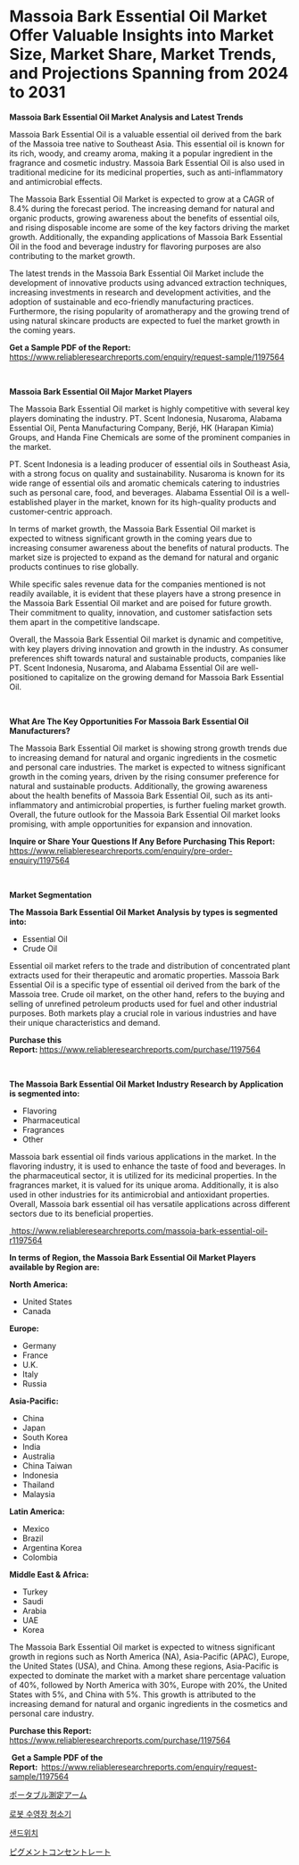 <p><h1>Massoia Bark Essential Oil Market Offer Valuable Insights into Market Size, Market Share, Market Trends, and Projections Spanning from 2024 to 2031</h1></p><p><strong>Massoia Bark Essential Oil Market Analysis and Latest Trends</strong></p>
<p><p>Massoia Bark Essential Oil is a valuable essential oil derived from the bark of the Massoia tree native to Southeast Asia. This essential oil is known for its rich, woody, and creamy aroma, making it a popular ingredient in the fragrance and cosmetic industry. Massoia Bark Essential Oil is also used in traditional medicine for its medicinal properties, such as anti-inflammatory and antimicrobial effects.</p><p>The Massoia Bark Essential Oil Market is expected to grow at a CAGR of 8.4% during the forecast period. The increasing demand for natural and organic products, growing awareness about the benefits of essential oils, and rising disposable income are some of the key factors driving the market growth. Additionally, the expanding applications of Massoia Bark Essential Oil in the food and beverage industry for flavoring purposes are also contributing to the market growth.</p><p>The latest trends in the Massoia Bark Essential Oil Market include the development of innovative products using advanced extraction techniques, increasing investments in research and development activities, and the adoption of sustainable and eco-friendly manufacturing practices. Furthermore, the rising popularity of aromatherapy and the growing trend of using natural skincare products are expected to fuel the market growth in the coming years.</p></p>
<p><strong>Get a Sample PDF of the Report:&nbsp;</strong> <a href="https://www.reliableresearchreports.com/enquiry/request-sample/1197564">https://www.reliableresearchreports.com/enquiry/request-sample/1197564</a></p>
<p>&nbsp;</p>
<p><strong>Massoia Bark Essential Oil Major Market Players</strong></p>
<p><p>The Massoia Bark Essential Oil market is highly competitive with several key players dominating the industry. PT. Scent Indonesia, Nusaroma, Alabama Essential Oil, Penta Manufacturing Company, Berjé, HK (Harapan Kimia) Groups, and Handa Fine Chemicals are some of the prominent companies in the market.</p><p>PT. Scent Indonesia is a leading producer of essential oils in Southeast Asia, with a strong focus on quality and sustainability. Nusaroma is known for its wide range of essential oils and aromatic chemicals catering to industries such as personal care, food, and beverages. Alabama Essential Oil is a well-established player in the market, known for its high-quality products and customer-centric approach.</p><p>In terms of market growth, the Massoia Bark Essential Oil market is expected to witness significant growth in the coming years due to increasing consumer awareness about the benefits of natural products. The market size is projected to expand as the demand for natural and organic products continues to rise globally.</p><p>While specific sales revenue data for the companies mentioned is not readily available, it is evident that these players have a strong presence in the Massoia Bark Essential Oil market and are poised for future growth. Their commitment to quality, innovation, and customer satisfaction sets them apart in the competitive landscape.</p><p>Overall, the Massoia Bark Essential Oil market is dynamic and competitive, with key players driving innovation and growth in the industry. As consumer preferences shift towards natural and sustainable products, companies like PT. Scent Indonesia, Nusaroma, and Alabama Essential Oil are well-positioned to capitalize on the growing demand for Massoia Bark Essential Oil.</p></p>
<p>&nbsp;</p>
<p><strong>What Are The Key Opportunities For Massoia Bark Essential Oil Manufacturers?</strong></p>
<p><p>The Massoia Bark Essential Oil market is showing strong growth trends due to increasing demand for natural and organic ingredients in the cosmetic and personal care industries. The market is expected to witness significant growth in the coming years, driven by the rising consumer preference for natural and sustainable products. Additionally, the growing awareness about the health benefits of Massoia Bark Essential Oil, such as its anti-inflammatory and antimicrobial properties, is further fueling market growth. Overall, the future outlook for the Massoia Bark Essential Oil market looks promising, with ample opportunities for expansion and innovation.</p></p>
<p><strong>Inquire or Share Your Questions If Any Before Purchasing This Report:</strong> <a href="https://www.reliableresearchreports.com/enquiry/pre-order-enquiry/1197564">https://www.reliableresearchreports.com/enquiry/pre-order-enquiry/1197564</a></p>
<p>&nbsp;</p>
<p><strong>Market Segmentation</strong></p>
<p><strong>The Massoia Bark Essential Oil Market Analysis by types is segmented into:</strong></p>
<p><ul><li>Essential Oil</li><li>Crude Oil</li></ul></p>
<p><p>Essential oil market refers to the trade and distribution of concentrated plant extracts used for their therapeutic and aromatic properties. Massoia Bark Essential Oil is a specific type of essential oil derived from the bark of the Massoia tree. Crude oil market, on the other hand, refers to the buying and selling of unrefined petroleum products used for fuel and other industrial purposes. Both markets play a crucial role in various industries and have their unique characteristics and demand.</p></p>
<p><strong>Purchase this Report:&nbsp;</strong><a href="https://www.reliableresearchreports.com/purchase/1197564">https://www.reliableresearchreports.com/purchase/1197564</a></p>
<p>&nbsp;</p>
<p><strong>The Massoia Bark Essential Oil Market Industry Research by Application is segmented into:</strong></p>
<p><ul><li>Flavoring</li><li>Pharmaceutical</li><li>Fragrances</li><li>Other</li></ul></p>
<p><p>Massoia bark essential oil finds various applications in the market. In the flavoring industry, it is used to enhance the taste of food and beverages. In the pharmaceutical sector, it is utilized for its medicinal properties. In the fragrances market, it is valued for its unique aroma. Additionally, it is also used in other industries for its antimicrobial and antioxidant properties. Overall, Massoia bark essential oil has versatile applications across different sectors due to its beneficial properties.</p></p>
<p><a href="https://www.reliableresearchreports.com/massoia-bark-essential-oil-r1197564">&nbsp;https://www.reliableresearchreports.com/massoia-bark-essential-oil-r1197564</a></p>
<p><strong>In terms of Region, the Massoia Bark Essential Oil Market Players available by Region are:</strong></p>
<p>
    <p> <strong> North America: </strong>
        <ul>
            <li>United States</li>
            <li>Canada</li>
        </ul>
        </p> 
    <p> <strong> Europe: </strong>
        <ul>
            <li>Germany</li>
            <li>France</li>
            <li>U.K.</li>
            <li>Italy</li>
            <li>Russia</li>
        </ul>
        </p> 
    <p> <strong> Asia-Pacific: </strong>
        <ul>
            <li>China</li>
            <li>Japan</li>
            <li>South Korea</li>
            <li>India</li>
            <li>Australia</li>
            <li>China Taiwan</li>
            <li>Indonesia</li>
            <li>Thailand</li>
            <li>Malaysia</li>
        </ul>
        </p> 
    <p> <strong> Latin America: </strong>
        <ul>
            <li>Mexico</li>
            <li>Brazil</li>
            <li>Argentina Korea</li>
            <li>Colombia</li>
        </ul>
        </p> 
    <p> <strong> Middle East & Africa: </strong>
        <ul>
            <li>Turkey</li>
            <li>Saudi</li>
            <li>Arabia</li>
            <li>UAE</li>
            <li>Korea</li>
        </ul>
    </p>
    </p>
<p><p>The Massoia Bark Essential Oil market is expected to witness significant growth in regions such as North America (NA), Asia-Pacific (APAC), Europe, the United States (USA), and China. Among these regions, Asia-Pacific is expected to dominate the market with a market share percentage valuation of 40%, followed by North America with 30%, Europe with 20%, the United States with 5%, and China with 5%. This growth is attributed to the increasing demand for natural and organic ingredients in the cosmetics and personal care industry.</p></p>
<p><strong>Purchase this Report: </strong><a href="https://www.reliableresearchreports.com/purchase/1197564">https://www.reliableresearchreports.com/purchase/1197564</a></p>
<p>&nbsp;<strong>Get a Sample PDF of the Report:&nbsp;&nbsp;</strong><a href="https://www.reliableresearchreports.com/enquiry/request-sample/1197564">https://www.reliableresearchreports.com/enquiry/request-sample/1197564</a></p>
<p><strong></strong></p>
<p><p><a href="https://medium.com/@chloekessler01/%E6%90%BA%E5%B8%AF%E5%BC%8F%E8%A8%88%E6%B8%AC%E3%82%A2%E3%83%BC%E3%83%A0%E5%B8%82%E5%A0%B4-%E5%B8%82%E5%A0%B4cagr-%E5%B8%82%E5%A0%B4%E3%83%88%E3%83%AC%E3%83%B3%E3%83%89-%E6%88%90%E9%95%B7%E6%88%A6%E7%95%A5%E3%81%AB%E9%96%A2%E3%81%99%E3%82%8Binsights-899d69b977ca">ポータブル測定アーム</a></p><p><a href="https://medium.com/@edaunhshhs/2024%EB%85%84%EB%B6%80%ED%84%B0-2031%EB%85%84%EA%B9%8C%EC%A7%80%EC%9D%98-%EA%B8%B0%EA%B0%84%EC%9D%84-%EC%9C%84%ED%95%9C-%EB%A1%9C%EB%B4%87-%EC%88%98%EC%98%81%EC%9E%A5-%EC%B2%AD%EC%86%8C%EA%B8%B0-%EC%8B%9C%EC%9E%A5-%EB%B6%84%EC%84%9D-%EB%B0%8F-%EA%B7%9C%EB%AA%A8-%EC%98%88%EC%B8%A1-e6a99881b7c8">로봇 수영장 청소기</a></p><p><a href="https://medium.com/@cezarymarciniak2022/%EC%83%8C%EB%93%9C%EC%9C%84%EC%B9%98-%EC%8B%9C%EC%9E%A5%EC%9D%80-%EC%8B%9C%EC%9E%A5-%EC%A0%90%EC%9C%A0%EC%9C%A8-%EC%8B%9C%EC%9E%A5-%EB%8F%99%ED%96%A5-%EB%B0%8F-%EC%8B%9C%EC%9E%A5-%EC%84%B1%EC%9E%A5%EC%97%90-%EA%B4%80%ED%95%9C-%EC%A0%95%EB%B3%B4%EB%A5%BC-%EC%A0%9C%EA%B3%B5%ED%95%A9%EB%8B%88%EB%8B%A4-241cf660a0e4">샌드위치</a></p><p><a href="https://medium.com/@munroco657/2024%E5%B9%B4%E3%81%8B%E3%82%892031%E5%B9%B4%E3%81%AE%E6%9C%9F%E9%96%93%E3%81%AB%E4%BA%88%E6%B8%AC%E3%81%95%E3%82%8C%E3%82%8B%E9%A1%94%E6%96%99%E6%BF%83%E7%B8%AE%E5%B8%82%E5%A0%B4%E3%81%AE%E5%88%86%E6%9E%90%E3%81%A8%E8%A6%8F%E6%A8%A1-d187c7a6ba56">ピグメントコンセントレート</a></p></p>